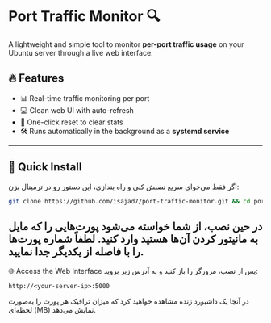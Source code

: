 # Port Traffic Monitor 🔍

A lightweight and simple tool to monitor **per-port traffic usage** on your Ubuntu server through a live web interface.

## 🔥 Features

- 📊 Real-time traffic monitoring per port  
- 💻 Clean web UI with auto-refresh  
- 🔄 One-click reset to clear stats  
- 🛠️ Runs automatically in the background as a **systemd service**

---

## 🚀 Quick Install 

اگر فقط می‌خوای سریع نصبش کنی و راه بندازی، این دستور رو در ترمینال بزن:

```bash
git clone https://github.com/isajad7/port-traffic-monitor.git && cd port-traffic-monitor && chmod +x install.sh && ./install.sh
```

<h2>
در حین نصب، از شما خواسته می‌شود پورت‌هایی را که مایل به مانیتور کردن آن‌ها هستید وارد کنید. لطفاً شماره پورت‌ها را با فاصله از یکدیگر جدا نمایید.
</h2>




🌐 Access the Web Interface
پس از نصب، مرورگر را باز کنید و به آدرس زیر بروید:


```
http://<your-server-ip>:5000
```
در آنجا یک داشبورد زنده مشاهده خواهید کرد که میزان ترافیک هر پورت را به‌صورت لحظه‌ای (MB) نمایش می‌دهد.
